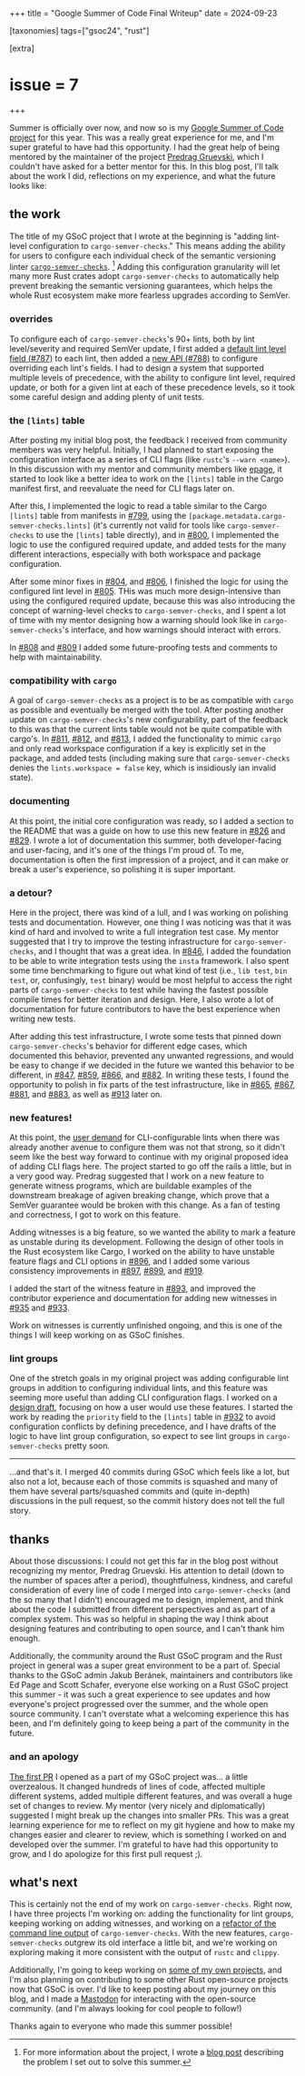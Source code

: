 +++
title = "Google Summer of Code Final Writeup"
date = 2024-09-23

[taxonomies]
tags=["gsoc24", "rust"]

[extra]
# issue = 7
+++

Summer is officially over now, and now so is my [Google Summer of Code project](@/gsoc-24-intro.md) for this year.  This was a really great experience for me, and I'm super grateful to have had this opportunity.  I had the great help of being mentored by the maintainer of the project [Predrag Gruevski](https://predr.ag/), which I couldn't have asked for a better mentor for this.  In this blog post, I'll talk about the work I did, reflections on my experience, and what the future looks like:

## the work

The title of my GSoC project that I wrote at the beginning is "adding lint-level configuration to `cargo-semver-checks`."  This means adding the ability for users to configure each individual check of the semantic versioning linter [`cargo-semver-checks`](https://github.com/obi1kenobi/cargo-semver-checks/). [^project-info] Adding this configuration granularity will let many more Rust crates adopt `cargo-semver-checks` to automatically help prevent breaking the semantic versioning guarantees, which helps the whole Rust ecosystem make more fearless upgrades according to SemVer.  

### overrides

To configure each of `cargo-semver-checks`'s 90+ lints, both by lint level/severity and required SemVer update, I first added a [default lint level field (#787)](https://github.com/obi1kenobi/cargo-semver-checks/commit/a8083aabf4ae46167b435c7f4aba3425fbf463c5) to each lint, then added a [new API (#788)](https://github.com/obi1kenobi/cargo-semver-checks/commit/393691c79dc9a70cdc557fd4b3b24e988b0ec307) to configure overriding each lint's fields.  I had to design a system that supported multiple levels of precedence, with the ability to configure lint level, required update, or both for a given lint at each of these precedence levels, so it took some careful design and adding plenty of unit tests.

### the `[lints]` table

After posting my initial blog post, the feedback I received from community members was very helpful.  Initially, I had planned to start exposing the configuration interface as a series of CLI flags (like `rustc`'s `--warn <name>`).  In this discussion with my mentor and community members like [epage](https://github.com/epage), it started to look like a better idea to work on the `[lints]` table in the Cargo manifest first, and reevaluate the need for CLI flags later on.  

After this, I implemented the logic to read a table similar to the Cargo `[lints]` table from manifests in [#799](https://github.com/obi1kenobi/cargo-semver-checks/commit/f8f89ecfa7f1e60b343e7b07beaf415393f244f8), using the `[package.metadata.cargo-semver-checks.lints]` (it's currently not valid for tools like `cargo-semver-checks` to use the `[lints]` table directly), and in [#800](https://github.com/obi1kenobi/cargo-semver-checks/commit/4e0b92629a96413f875035d6d537a8409a90baf1), I implemented the logic to use the configured required update, and added tests for the many different interactions, especially with both workspace and package configuration.

After some minor fixes in [#804](https://github.com/obi1kenobi/cargo-semver-checks/commit/ee0ce6df438aee7be50fe67041481a20c4257d3b), and [#806](https://github.com/obi1kenobi/cargo-semver-checks/commit/4586521f8976947ea45a7e40c2218cbf7c051c9a), I finished the logic for using the configured lint level in [#805](https://github.com/obi1kenobi/cargo-semver-checks/commit/fe1830f2e550bf2d82ccf1b6705571da12a74fbc).  THis was much more design-intensive than using the configured required update, because this was also introducing the concept of warning-level checks to `cargo-semver-checks`, and I spent a lot of time with my mentor designing how a warning should look like in `cargo-semver-checks`'s interface, and how warnings should interact with errors.

In [#808](https://github.com/obi1kenobi/cargo-semver-checks/commit/137790a595ea8ae0166e5a0b39ac1f60ee23b044) and [#809](https://github.com/obi1kenobi/cargo-semver-checks/commit/a72aa1388af5e3766bc93bd03de43260ed8f048e) I added some future-proofing tests and comments to help with maintainability.

### compatibility with `cargo`

A goal of `cargo-semver-checks` as a project is to be as compatible with `cargo` as possible and eventually be merged with the tool.  After posting another update on `cargo-semver-checks`'s new configurability, part of the feedback to this was that the current lints table would not be quite compatible with cargo's.  In [#811](https://github.com/obi1kenobi/cargo-semver-checks/commit/43678899bcc9f748101e9226fb4995a54555d463), [#812](https://github.com/obi1kenobi/cargo-semver-checks/commit/a4f745f94dbf23ed9cf13bfe72b9cad875de4d3c), and [#813](https://github.com/obi1kenobi/cargo-semver-checks/commit/363754a3811d3fdf0ce5ac115723ea2ecf74558e), I added the functionality to mimic `cargo` and only read workspace configuration if a key is explicitly set in the package, and added tests (including making sure that `cargo-semver-checks` denies the `lints.workspace = false` key, which is insidiously ian invalid state).  

### documenting

At this point, the initial core configuration was ready, so I added a section to the README that was a guide on how to use this new feature in [#826](https://github.com/obi1kenobi/cargo-semver-checks/commit/319943604b02fa814def31163a418326ea7cb460) and [#829](https://github.com/obi1kenobi/cargo-semver-checks/commit/c11ec6d02b4cea17209be9239ff8c1bb6ff025ad).  I wrote a lot of documentation this summer, both developer-facing and user-facing, and it's one of the things I'm proud of.  To me, documentation is often the first impression of a project, and it can make or break a user's experience, so polishing it is super important.

### a detour?

Here in the project, there was kind of a lull, and I was working on polishing tests and documentation.  However, one thing I was noticing was that it was kind of hard and involved to write a full integration test case.  My mentor suggested that I try to improve the testing infrastructure for `cargo-semver-checks`, and I thought that was a great idea.  In [#846](https://github.com/obi1kenobi/cargo-semver-checks/commit/329c42f1cfadba23454d881273f63df40a6291bc), I added the foundation to be able to write integration tests using the `insta` framework.  I also spent some time benchmarking to figure out what kind of test (i.e., `lib test`, `bin test`, or, confusingly, `test` binary) would be most helpful to access the right parts of `cargo-semver-checks` to test while having the fastest possible compile times for better iteration and design.  Here, I also wrote a lot of documentation for future contributors to have the best experience when writing new tests.

After adding this test infrastructure, I wrote some tests that pinned down `cargo-semver-checks`'s behavior for different edge cases, which documented this behavior, prevented any unwanted regressions, and would be easy to change if we decided in the future we wanted this behavior to be different, in [#847](https://github.com/obi1kenobi/cargo-semver-checks/commit/0ed482776ba158df55ff3651aaa95019249e04b4), [#859](https://github.com/obi1kenobi/cargo-semver-checks/commit/62a3c75215399f9c5d853b7dad24147af6a01f42), [#866](https://github.com/obi1kenobi/cargo-semver-checks/commit/c53ff88cd6d6d4e0631c4405d5f8c0da562d8218), and [#882](https://github.com/obi1kenobi/cargo-semver-checks/commit/6e5d78acf899dbb232060cfc525b7444a3d2f7e5).  In writing these tests, I found the opportunity to polish in fix parts of the test infrastructure, like in [#865](https://github.com/obi1kenobi/cargo-semver-checks/commit/eb5c87dac9ce2c51d054272d6ba902cc4121bc3f), [#867](https://github.com/obi1kenobi/cargo-semver-checks/commit/8898271377a3931925ba38518b1995c96107795f), [#881](https://github.com/obi1kenobi/cargo-semver-checks/commit/5b35f9f3d66ea76a6dd87fa348fabd12224a30c3), and [#883](https://github.com/obi1kenobi/cargo-semver-checks/commit/c2dfe22505975f3092820e4464ccb2774e87928c), as well as [#913](https://github.com/obi1kenobi/cargo-semver-checks/commit/7b7a518150b7ff2701c40a61829896a2cd05898b) later on.

### new features!

At this point, the [user demand](https://github.com/obi1kenobi/cargo-semver-checks/issues/827) for CLI-configurable lints when there was already another avenue to configure them was not that strong, so it didn't seem like the best way forward to continue with my original proposed idea of adding CLI flags here.  The project started to go off the rails a little, but in a very good way.  Predrag suggested that I work on a new feature to generate witness programs, which are buildable examples of the downstream breakage of agiven breaking change, which prove that a SemVer guarantee would be broken with this change.  As a fan of testing and correctness, I got to work on this feature. 

Adding witnesses is a big feature, so we wanted the ability to mark a feature as unstable during its development.  Following the design of other tools in the Rust ecosystem like Cargo, I worked on the ability to have unstable feature flags and CLI options in [#896](https://github.com/obi1kenobi/cargo-semver-checks/commit/eb0c7713c61a3bc9de5a872e3327eaa2e59c462e), and I added some various consistency improvements in [#897](https://github.com/obi1kenobi/cargo-semver-checks/commit/a39dc2b46bb52aadfb02d067ea3904719ec89fe8), [#899](https://github.com/obi1kenobi/cargo-semver-checks/commit/cf060a624fbac0ffc6332319d9b7c560330a8e83), and [#919](https://github.com/obi1kenobi/cargo-semver-checks/commit/3352f525554a825745465ba02f41af2200c37a73).

I added the start of the witness feature in [#893](https://github.com/obi1kenobi/cargo-semver-checks/commit/a056a5a743370612109ea32a797859a2fea8a210), and improved the contributor experience and documentation for adding new witnesses in [#935](https://github.com/obi1kenobi/cargo-semver-checks/commit/1bd25e6348a528871702af724edfbfc93e08130) and [#933](https://github.com/obi1kenobi/cargo-semver-checks/commit/0f67fc4d92c310cc9ff3ab617ac36d058fb8aadc).

Work on witnesses is currently unfinished ongoing, and this is one of the things I will keep working on as GSoC finishes.

### lint groups

One of the stretch goals in my original project was adding configurable lint groups in addition to configuring individual lints, and this feature was seeming more useful than adding CLI configuration flags.  I worked on a [design draft](@/lint-groups-cli-draft.md), focusing on how a user would use these features.  I started the work by reading the `priority` field to the `[lints]` table in [#932](https://github.com/obi1kenobi/cargo-semver-checks/commit/68ee754452a74bc987bc98fdf29443efffd08edf) to avoid configuration conflicts by defining precedence, and I have drafts of the logic to have lint group configuration, so expect to see lint groups in `cargo-semver-checks` pretty soon.

---

...and that's it.  I merged 40 commits during GSoC which feels like a lot, but also not a lot, because each of those commits is squashed and many of them have several parts/squashed commits and (quite in-depth) discussions in the pull request, so the commit history does not tell the full story.

## thanks

About those discussions: I could not get this far in the blog post without recognizing my mentor, Predrag Gruevski. His attention to detail (down to the number of spaces after a period), thoughtfulness, kindness, and careful consideration of every line of code I merged into `cargo-semver-checks` (and the so many that I didn't) encouraged me to design, implement, and think about the code I submitted from different perspectives and as part of a complex system.  This was so helpful in shaping the way I think about designing features and contributing to open source, and I can't thank him enough.

Additionally, the community around the Rust GSoC program and the Rust project in general was a super great environment to be a part of.  Special thanks to the GSoC admin Jakub Beránek, maintainers and contributors like Ed Page and Scott Schafer, everyone else working on a Rust GSoC project this summer - it was such a great experience to see updates and how everyone's project progressed over the summer, and the whole open source community.  I can't overstate what a welcoming experience this has been, and I'm definitely going to keep being a part of the community in the future.


### and an apology

[The first PR](https://github.com/obi1kenobi/cargo-semver-checks/pull/784) I opened as a part of my GSoC project was... a little overzealous.  It changed hundreds of lines of code, affected multiple different systems, added multiple different features, and was overall a huge set of changes to review.  My mentor (very nicely and diplomatically) suggested I might break up the changes into smaller PRs.  This was a great learning experience for me to reflect on my git hygiene and how to make my changes easier and clearer to review, which is something I worked on and developed over the summer.  I'm grateful to have had this opportunity to grow, and I do apologize for this first pull request ;).

## what's next

This is certainly not the end of my work on `cargo-semver-checks`.  Right now, I have three projects I'm working on: adding the functionality for lint groups, keeping working on adding witnesses, and working on a [refactor of the command line output](https://github.com/obi1kenobi/cargo-semver-checks/pull/939) of `cargo-semver-checks`.  With the new features, `cargo-semver-checks` outgrew its old interface a little bit, and we're working on exploring making it more consistent with the output of `rustc` and `clippy`.

Additionally, I'm going to keep working on [some of my own projects](https://github.com/suaviloquence/scrapelect/), and I'm also planning on contributing to some other Rust open-source projects now that GSoC is over.  I'd like to keep posting about my journey on this blog, and I made a [Mastodon](https://fosstodon.org/@m_carr) for interacting with the open-source community.  (and I'm always looking for cool people to follow!)

Thanks again to everyone who made this summer possible!

[^project-info]: For more information about the project, I wrote a [blog post](@/gsoc-24-intro.md) describing the problem I set out to solve this summer.
